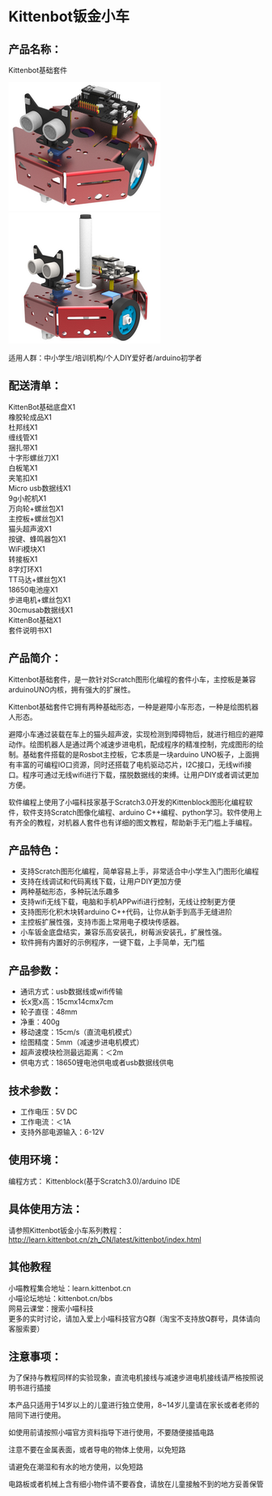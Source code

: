 # Kittenbot钣金小车   
## 产品名称：   
Kittenbot基础套件   

![](./images/tb01.png)   
![](./images/tb02.png)   

适用人群：中小学生/培训机构/个人DIY爱好者/arduino初学者   

## 配送清单：   
KittenBot基础底盘X1   
橡胶轮成品X1   
杜邦线X1   
缠线管X1   
捆扎带X1   
十字形螺丝刀X1   
白板笔X1   
夹笔扣X1   
Micro usb数据线X1   
9g小舵机X1   
万向轮+螺丝包X1   
主控板+螺丝包X1   
猫头超声波X1   
按键、蜂鸣器包X1   
WiFi模块X1   
转接板X1   
8字灯环X1   
TT马达+螺丝包X1   
18650电池座X1   
步进电机+螺丝包X1   
30cmusab数据线X1   
KittenBot基础X1   
套件说明书X1   

## 产品简介：   
Kittenbot基础套件，是一款针对Scratch图形化编程的套件小车，主控板是兼容arduinoUNO内核，拥有强大的扩展性。   

Kittenbot基础套件它拥有两种基础形态，一种是避障小车形态，一种是绘图机器人形态。   

避障小车通过装载在车上的猫头超声波，实现检测到障碍物后，就进行相应的避障动作。绘图机器人是通过两个减速步进电机，配成程序的精准控制，完成图形的绘制。基础套件搭载的是Rosbot主控板，它本质是一块arduino UNO板子，上面拥有丰富的可编程IO口资源，同时还搭载了电机驱动芯片，I2C接口，无线wifi接口。程序可通过无线wifi进行下载，摆脱数据线的束缚。让用户DIY或者调试更加方便。   

软件编程上使用了小喵科技家基于Scratch3.0开发的Kittenblock图形化编程软件，软件支持Scratch图像化编程、arduino C++编程、python学习。软件使用上有齐全的教程，对机器人套件也有详细的图文教程，帮助新手无门槛上手编程。   

## 产品特色：   
- 支持Scratch图形化编程，简单容易上手，非常适合中小学生入门图形化编程   
- 支持在线调试和代码离线下载，让用户DIY更加方便   
- 两种基础形态，多种玩法乐趣多   
- 支持wifi无线下载，电脑和手机APPwifi进行控制，无线让控制更方便   
- 支持图形化积木块转arduino C++代码，让你从新手到高手无缝进阶   
- 主控板扩展性强，支持市面上常用电子模块传感器。   
- 小车钣金底盘结实，兼容乐高安装孔，树莓派安装孔，扩展性强。   
- 软件拥有内置好的示例程序，一键下载，上手简单，无门槛   

## 产品参数：   
- 通讯方式：usb数据线或wifi传输   
- 长x宽x高：15cmx14cmx7cm   
- 轮子直径：48mm   
- 净重：400g   
- 移动速度：15cm/s（直流电机模式）
- 绘图精度：5mm（减速步进电机模式）
- 超声波模块检测最远距离：＜2m
- 供电方式：18650锂电池供电或者usb数据线供电

## 技术参数：   
- 工作电压：5V DC   
- 工作电流：＜1A   
- 支持外部电源输入：6-12V

## 使用环境：
编程方式：
Kittenblock(基于Scratch3.0)/arduino IDE   


## 具体使用方法：
请参照Kittenbot钣金小车系列教程：   
http://learn.kittenbot.cn/zh_CN/latest/kittenbot/index.html   


## 其他教程   
小喵教程集合地址：learn.kittenbot.cn   
小喵论坛地址：kittenbot.cn/bbs   
网易云课堂：搜索小喵科技   
更多的实时讨论，请加入爱上小喵科技官方Q群（淘宝不支持放Q群号，具体请向客服索要）   

## 注意事项：   
为了保持与教程同样的实验现象，直流电机接线与减速步进电机接线请严格按照说明书进行插接   

本产品只适用于14岁以上的儿童进行独立使用，8~14岁儿童请在家长或者老师的陪同下进行使用。   

如使用前请按照小喵官方资料指导下进行使用，不要随便接插电路   

注意不要在金属表面，或者导电的物体上使用，以免短路   

请避免在潮湿和有水的地方使用，以免短路   

电路板或者机械上含有细小物件请不要吞食，请放在儿童接触不到的地方妥善保管   

